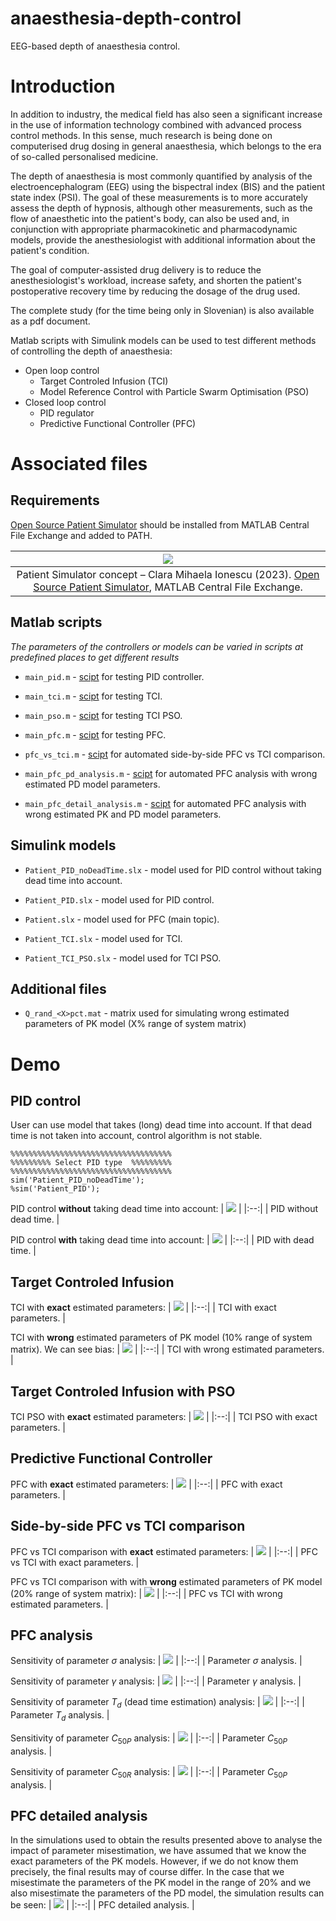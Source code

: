 # anaesthesia-depth-control
EEG-based depth of anaesthesia control.


# Introduction
In addition to industry, the medical field has also seen a significant increase in the use of information technology combined with advanced process control methods. In this sense, much research is being done on computerised drug dosing in general anaesthesia, which belongs to the era of so-called personalised medicine.

The depth of anaesthesia is most commonly quantified by analysis of the electroencephalogram (EEG) using the bispectral index (BIS) and the patient state index (PSI). The goal of these measurements is to more accurately assess the depth of hypnosis, although other measurements, such as the flow of anaesthetic into the patient's body, can also be used and, in conjunction with appropriate pharmacokinetic and pharmacodynamic models, provide the anesthesiologist with additional information about the patient's condition.

The goal of computer-assisted drug delivery is to reduce the anesthesiologist's workload, increase safety, and shorten the patient's postoperative recovery time by reducing the dosage of the drug used.

The complete study (for the time being only in Slovenian) is also available as a pdf document.

Matlab scripts with Simulink models can be used to test different methods of controlling the depth of anaesthesia:

 - Open loop control
     - Target Controled Infusion (TCI)
     - Model Reference Control with Particle Swarm Optimisation (PSO)
- Closed loop control
    - PID regulator
    - Predictive Functional Controller (PFC)

# Associated files

## Requirements


[Open Source Patient Simulator](https://www.mathworks.com/matlabcentral/fileexchange/85208-open-source-patient-simulator) should be installed from MATLAB Central File Exchange and added to PATH.

| ![](/docs/img/simulator_concept.png) |
|:--:| 
| Patient Simulator concept – Clara Mihaela Ionescu (2023). [Open Source Patient Simulator](https://www.mathworks.com/matlabcentral/fileexchange/85208-open-source-patient-simulator), MATLAB Central File Exchange. |


## Matlab scripts

*The parameters of the controllers or models can be varied in scripts at predefined places to get different results*

- `main_pid.m` - [scipt](#pid) for testing PID controller.

- `main_tci.m` - [scipt](#tci) for testing TCI.

- `main_pso.m` - [scipt](#tci-pso) for testing TCI PSO.

- `main_pfc.m` - [scipt](#pfc) for testing PFC.

- `pfc_vs_tci.m` - [scipt](#pfc-vs-tci) for automated side-by-side PFC vs TCI comparison.

- `main_pfc_pd_analysis.m` - [scipt](#pfc-pd-analysis) for automated PFC analysis with wrong estimated PD model parameters.

- `main_pfc_detail_analysis.m` - [scipt](#pfc-pd-detail-analysis) for automated PFC analysis with wrong estimated PK and PD model parameters.

## Simulink models

- `Patient_PID_noDeadTime.slx` - model used for PID control without taking dead time into account.

- `Patient_PID.slx` - model used for PID control.

- `Patient.slx` - model used for PFC (main topic).

- `Patient_TCI.slx` - model used for TCI.

- `Patient_TCI_PSO.slx` - model used for TCI PSO.

## Additional files
- `Q_rand_<X>pct.mat` - matrix used for simulating wrong estimated parameters of PK model (X% range of system matrix)


# Demo

## PID control<a id='pid'></a>

User can use model that takes (long) dead time into account. If that dead time is not taken into account, control algorithm is not stable.
```
%%%%%%%%%%%%%%%%%%%%%%%%%%%%%%%%%%%%
%%%%%%%%% Select PID type  %%%%%%%%%
%%%%%%%%%%%%%%%%%%%%%%%%%%%%%%%%%%%%
sim('Patient_PID_noDeadTime');
%sim('Patient_PID');
```
PID control **without** taking dead time into account:
| ![](/docs/img/reg_bis_pid_noDeadTime.png) |
|:--:| 
| PID without dead time. |

PID control **with** taking dead time into account:
| ![](/docs/img/reg_bis_pid.png) |
|:--:| 
| PID with dead time. |

## Target Controled Infusion<a id='tci'></a>

TCI with **exact** estimated parameters:
| ![](/docs/img/tci_exactParam_noDist.png) |
|:--:| 
| TCI with exact parameters. |


TCI with **wrong** estimated parameters of PK model (10% range of system matrix). We can see bias:
| ![](/docs/img/tci_10pctParam_noDist.png) |
|:--:| 
| TCI with wrong estimated parameters. |

## Target Controled Infusion with PSO<a id='tci-pso'></a>

TCI PSO with **exact** estimated parameters:
| ![](/docs/img/tci_pso_exactParam_noDist.png) |
|:--:| 
| TCI PSO with exact parameters. |


## Predictive Functional Controller<a id='pfc'></a>

PFC with **exact** estimated parameters:
| ![](/docs/img/reg_bis_pfc.png) |
|:--:| 
| PFC with exact parameters. |


## Side-by-side PFC vs TCI comparison<a id='pfc-vs-tci'></a>

PFC vs TCI comparison with **exact** estimated parameters:
| ![](/docs/img/PFC_vs_TCI_exactParam_noDist.png) |
|:--:| 
| PFC vs TCI with exact parameters. |

PFC vs TCI comparison with with **wrong** estimated parameters of PK model (20% range of system matrix):
| ![](/docs/img/PFC_vs_TCI_20pctParam_noDist.png) |
|:--:| 
| PFC vs TCI with wrong estimated parameters. |

## PFC analysis<a id='pfc-pd-analysis'></a>

Sensitivity of parameter $\sigma$ analysis:
| ![](/docs/img/PFC_pd_analysis_sigma.png) |
|:--:| 
| Parameter $\sigma$ analysis. |

Sensitivity of parameter $\gamma$ analysis:
| ![](/docs/img/PFC_pd_analysis_gamma.png) |
|:--:| 
| Parameter $\gamma$ analysis. |

Sensitivity of parameter $T_d$ (dead time estimation) analysis:
| ![](/docs/img/PFC_pd_analysis_mrtviCas.png) |
|:--:| 
| Parameter $T_d$ analysis. |

Sensitivity of parameter $C_{50P}$ analysis:
| ![](/docs/img/PFC_pd_analysis_c50p.png) |
|:--:| 
| Parameter $C_{50P}$ analysis. |

Sensitivity of parameter $C_{50R}$ analysis:
| ![](/docs/img/PFC_pd_analysis_c50r.png) |
|:--:| 
| Parameter $C_{50P}$ analysis. |

## PFC detailed analysis<a id='pfc-pd-detail-analysis'></a>

In the simulations used to obtain the results presented above to analyse the impact of parameter misestimation, we have assumed that we know the exact parameters of the PK models. However, if we do not know them precisely, the final results may of course differ. In the case that we misestimate the parameters of the PK model in the range of 20\% and we also misestimate the parameters of the PD model, the simulation results can be seen:
| ![](/docs/img/PFC_pk_pd_analysis.png) |
|:--:| 
| PFC detailed analysis. |


